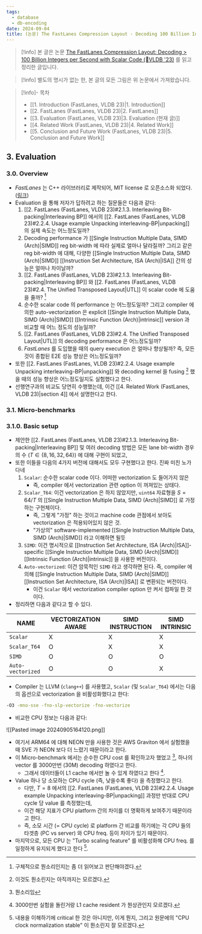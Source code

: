 ```yaml
---
tags:
  - database
  - db-encoding
date: 2024-09-04
title: (논문) The FastLanes Compression Layout - Decoding 100 Billion Integers per Second with Scalar Code (3. Evaluation)
---
```

> [!info] 본 글은 논문 [The FastLanes Compression Layout: Decoding > 100 Billion Integers per Second with Scalar Code (VLDB '23)](https://dl.acm.org/doi/10.14778/3598581.3598587) 를 읽고 정리한 글입니다.

> [!info] 별도의 명시가 없는 한, 본 글의 모든 그림은 위 논문에서 가져왔습니다.

> [!info]- 목차
> - [[1. Introduction (FastLanes, VLDB 23)|1. Introduction]]
> - [[2. FastLanes (FastLanes, VLDB 23)|2. FastLanes]]
> - [[3. Evaluation (FastLanes, VLDB 23)|3. Evaluation (현재 글)]]
> - [[4. Related Work (FastLanes, VLDB 23)|4. Related Work]]
> - [[5. Conclusion and Future Work (FastLanes, VLDB 23)|5. Conclusion and Future Work]]

## 3. Evaluation

### 3.0. Overview

- *FastLanes* 는 C++ 라이브러리로 제작되어, MIT license 로 오픈소스화 되었다. ([링크](https://github.com/cwida/FastLanes))
- Evaluation 을 통해 저자가 답하려고 하는 질문들은 다음과 같다:
	1. [[2. FastLanes (FastLanes, VLDB 23)#2.1.3. Interleaving Bit-packing|Interleaving BP]] 에서의 [[2. FastLanes (FastLanes, VLDB 23)#2.2.4. Usage example Unpacking interleaving-BP|unpacking]] 의 실제 속도는 어느정도일까?
	2. Decoding performance 가 [[Single Instruction Multiple Data, SIMD (Arch)|SIMD]] reg bit-width 에 따라 실제로 얼마나 달라질까? 그리고 같은 reg bit-width 에 대해, 다양한 [[Single Instruction Multiple Data, SIMD (Arch)|SIMD]] [[Instruction Set Architecture, ISA (Arch)|ISA]] 간의 성능은 얼마나 차이날까?
	3. [[2. FastLanes (FastLanes, VLDB 23)#2.1.3. Interleaving Bit-packing|Interleaving BP]] 와 [[2. FastLanes (FastLanes, VLDB 23)#2.4. The Unified Transposed Layout|UTL]] 이 scalar code 에 도움을 줄까? [^scalar-code-profit]
	4. 순수한 scalar code 의 performance 는 어느정도일까? 그리고 compiler 에 의한 auto-vectorization 은 explicit [[Single Instruction Multiple Data, SIMD (Arch)|SIMD]] [[Intrinsic Function (Arch)|intrinsic]] version 과 비교할 때 어느 정도의 성능일까?
	5. [[2. FastLanes (FastLanes, VLDB 23)#2.4. The Unified Transposed Layout|UTL]] 의 decoding performance 은 어느정도일까?
	6. *FastLanes* 를 도입했을 때의 query execution 은 얼마나 향상될까? 즉, 모든 것이 종합된 E2E 성능 향상은 어느정도일까?
- 또한 [[2. FastLanes (FastLanes, VLDB 23)#2.2.4. Usage example Unpacking interleaving-BP|unpacking]] 와 decoding kernel 을 fusing [^fusing-unpacking] 했을 때의 성능 향상은 어느정도일지도 실험했다고 한다.
- 선행연구과의 비교도 당연히 수행했는데, 이건 [[4. Related Work (FastLanes, VLDB 23)|section 4]] 에서 설명한다고 한다.

### 3.1. Micro-benchmarks

### 3.1.0. Basic setup

- 제안한 [[2. FastLanes (FastLanes, VLDB 23)#2.1.3. Interleaving Bit-packing|Interleaving BP]] 및 여러 decoding 방법은 모든 lane bit-width 경우의 수 ($T \in \{8, 16, 32, 64\}$) 에 대해 구현이 되었고,
- 또한 이들을 다음의 4가지 버전에 대해서도 모두 구현했다고 한다. 진짜 미친 노가다네
	1. `Scalar`: 순수한 scalar code 이다. 어떠한 vectorization 도 들어가지 않은
		- 즉, compiler 에서 vectorization 관련 option 이 꺼져있는 상태다.
	2. `Scalar_T64`: 이건 vectorization 은 하지 않았지만, `uint64` 자료형을 $S=64/T$ 의 [[Single Instruction Multiple Data, SIMD (Arch)|SIMD]] 로 가정하는 구현체이다.
		- 즉, 그렇게 "가정" 하는 것이고 machine code 관점에서 보아도 vectorization 은 적용되어있지 않은 것.
		- "가상의" software-implemented [[Single Instruction Multiple Data, SIMD (Arch)|SIMD]] 라고 이해하면 될듯
	3. `SIMD`: 이건 명시적으로 [[Instruction Set Architecture, ISA (Arch)|ISA]]-specific [[Single Instruction Multiple Data, SIMD (Arch)|SIMD]] [[Intrinsic Function (Arch)|intrinsic]] 을 사용한 버전이다.
	4. `Auto-vectorized`: 이건 암묵적인 `SIMD` 라고 생각하면 된다. 즉, compiler 에 의해 [[Single Instruction Multiple Data, SIMD (Arch)|SIMD]] [[Instruction Set Architecture, ISA (Arch)|ISA]] 로 변환되는 버전이다.
		- 이건 `Scalar` 에서 vectorization compiler option 만 켜서 컴파일 한 것이다.
- 정리하면 다음과 같다고 할 수 있다.

| NAME              | VECTORIZATION AWARE | SIMD INSTRUCTION | SIMD INTRINSIC |
| ----------------- | ------------------- | ---------------- | -------------- |
| `Scalar`          | X                   | X                | X              |
| `Scalar_T64`      | O                   | X                | X              |
| `SIMD`            | O                   | O                | O              |
| `Auto-vectorized` | O                   | O                | X              |

- Compiler 는 LLVM (`clang++`) 를 사용했고, `Scalar` (및 `Scalar_T64`) 에서는 다음의 옵션으로 vectorization 을 비활성화했다고 한다:

```bash
-O3 -mno-sse -fno-slp-vectorize -fno-vectorize
```

- 비교한 CPU 정보는 다음과 같다:

![[Pasted image 20240905164120.png]]

- 여기서 ARM64 에 대해 NEON 만을 사용한 것은 AWS Graviton 에서 실험했을 때 SVE 가 NEON 보다 더 느렸기 때문이라고 한다.
- 이 Micro-benchmark 에서는 순수한 CPU cost 를 확인하고자 했었고 [^pure-cpu-cost], 하나의 vector 를 3000만번 (30M) decoding 하였다고 한다.
	- 그래서 데이터들이 L1 cache 에서만 놀 수 있게 하였다고 한다 [^l1-cache-resident].
- Value 하나 당 소모하는 CPU cycle (즉, 낮을수록 좋다) 을 측정했다고 한다.
	- 다만, $T=8$ 에서의 [[2. FastLanes (FastLanes, VLDB 23)#2.2.4. Usage example Unpacking interleaving-BP|unpacking]] 과정만 반대로 CPU cycle 당 value 를 측정했는데,
	- 이건 해당 지표가 CPU platform 간의 차이를 더 명확하게 보여주기 때문이라고 한다.
	- 즉, 소모 시간 (= CPU cycle) 로 platform 간 비교를 하기에는 각 CPU 들의 타겟층 (PC vs server) 와 CPU freq. 등이 차이가 있기 때문이다.
- 마지막으로, 모든 CPU 는 "Turbo scaling feature" 를 비활성화해 CPU freq. 를 일정하게 유지되게 했다고 한다 [^cpu-turbo-scaling-feat].

[^scalar-code-profit]: 구체적으로 뭔소리인지는 좀 더 읽어보고 판단해야겠다.
[^fusing-unpacking]: 이것도 뭔소린지는 아직까지는 모르겠다.
[^pure-cpu-cost]: 뭔소리임
[^l1-cache-resident]: 3000만번 실험을 돌린거랑 L1 cache resident 가 뭔상관인지 모르겠다.
[^cpu-turbo-scaling-feat]: 내용을 이해하기에 critical 한 것은 아니지만, 이게 뭔지, 그리고 원문에의 "CPU clock normalization stable" 이 뭔소린지 잘 모르겠다.